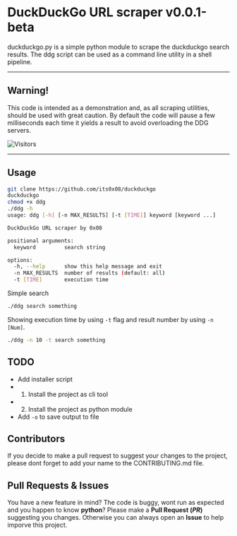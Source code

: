 # DuckDuckGo URL scraper v0.0.1-beta
duckduckgo.py is a simple python module to scrape the duckduckgo search results. The ddg script can be used as a command line utility in a shell pipeline.

---
## Warning!
This code is intended as a demonstration and, as all scraping utilities, should be used with great caution. By default the code will pause a few milliseconds each time it yields a result to avoid overloading the DDG servers.

![Visitors](https://api.visitorbadge.io/api/visitors?path=https%3A%2F%2Fgithub.com%2Fits0x08%2Fduckduckgo&countColor=%232ccce4&style=flat-square)

---
## Usage
```bash
git clone https://github.com/its0x08/duckduckgo
duckduckgo
chmod +x ddg
./ddg -h
usage: ddg [-h] [-n MAX_RESULTS] [-t [TIME]] keyword [keyword ...]

DuckDuckGo URL scraper by 0x08

positional arguments:
  keyword         search string

options:
  -h, --help      show this help message and exit
  -n MAX_RESULTS  number of results (default: all)
  -t [TIME]       execution time
```

Simple search
```bash
./ddg search something
```

Showing execution time by using `-t` flag and result number by using `-n [Num]`.
```bash
./ddg -n 10 -t search something
```
## TODO
* Add installer script
* 1) Install the project as cli tool
* 2) Install the project as python module
* Add `-o` to save output to file

## Contributors

If you decide to make a pull request to suggest your changes to the project, please dont forget to add your name to the CONTRIBUTING.md file.

## Pull Requests & Issues
You have a new feature in mind?
The code is buggy, wont run as expected and you happen to know __python__?
Please make a __Pull Request (_PR_)__ suggesting you changes.
Otherwise you can always open an __Issue__ to help imporve this project.
